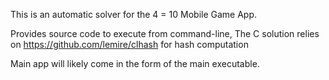 This is an automatic solver for the 4 = 10 Mobile Game App.

Provides source code to execute from command-line,
The C solution relies on 
https://github.com/lemire/clhash
for hash computation

Main app will likely come in the form of the main executable.
